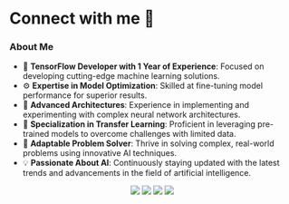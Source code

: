 # Connect with me :speech_balloon:


### About Me
- 🚀 **TensorFlow Developer with 1 Year of Experience**: Focused on developing cutting-edge machine learning solutions.
- ⚙️ **Expertise in Model Optimization**: Skilled at fine-tuning model performance for superior results.
- 🧠 **Advanced Architectures**: Experience in implementing and experimenting with complex neural network architectures.
- 🔄 **Specialization in Transfer Learning**: Proficient in leveraging pre-trained models to overcome challenges with limited data.
- 🧩 **Adaptable Problem Solver**: Thrive in solving complex, real-world problems using innovative AI techniques.
- 💡 **Passionate About AI**: Continuously staying updated with the latest trends and advancements in the field of artificial intelligence.

<div align="center">



[<img src="https://img.shields.io/badge/LinkedIn-%230077B5.svg?style=for-the-badge&logo=linkedin&logoColor=white">](https://www.linkedin.com/in/kaustubh-ratwadkar-20699a223/) 
[<img src="https://img.shields.io/badge/Instagram-%23E4405F.svg?style=for-the-badge&logo=Instagram&logoColor=white">](https://www.instagram.com/_kaustubh_ratwadkar__149/) 
[<img src="https://img.shields.io/badge/Gmail-D14836?style=for-the-badge&logo=gmail&logoColor=white">](mailto:kaustubhratwadkar@gmail.com) 
[<img src="https://img.shields.io/badge/Kaggle-%2300ACF0.svg?style=for-the-badge&logo=Kaggle&logoColor=white">](https://www.kaggle.com/kaustubhratwadkar)

</div>



